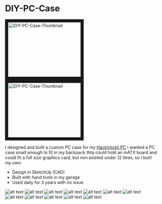 # DIY-PC-Case

<a href="http://www.youtube.com/watch?feature=player_embedded&v=nkhAjDLhwjE" target="_blank" style="position: relative; display: inline-block;">
    <img src="http://img.youtube.com/vi/nkhAjDLhwjE/0.jpg" alt="DIY-PC-Case-Thumbnail" width="240" height="180" border="10" />
    <span style="position: absolute; top: 50%; left: 50%; transform: translate(-50%, -50%); color: white; font-size: 24px;">&#9658;</span> <!-- Play button character -->
</a>


<div style="position: relative; display: inline-block;">
    <a href="http://www.youtube.com/watch?feature=player_embedded&v=nkhAjDLhwjE" target="_blank">
        <img src="http://img.youtube.com/vi/nkhAjDLhwjE/0.jpg" alt="DIY-PC-Case-Thumbnail" width="240" height="180" border="10"/>
        <span style="position: absolute; top: 50%; left: 50%; transform: translate(-50%, -50%); color: white; font-size: 24px; pointer-events: none;">&#9658;</span> <!-- Play button character -->
    </a>
</div>



I designed and built a custom PC case for my [Hackintosh PC](https://www.github.com/oxonomi/Hackintosh)
I wanted a PC case small enough to fit in my backpack thta could hold an mATX board and could fit a full size graphics card, but non existed under 12 litres, so I built my own. 
- Design in SketchUp (CAD)
- Built with hand tools in my garage
- Used daily for 3 years with no issue



![alt text](https://github.com/DIT-PC-Case/images/1-Outer_Front-CAD.PNG "1")
![alt text](https://github.com/DIT-PC-Case/images/2-Outer_Rear-CAD.PNG "2")
![alt text](https://github.com/DIT-PC-Case/images/3-Components_Front-CAD.PNG "3")
![alt text](https://github.com/DIT-PC-Case/images/4-Components_Rear-CAD.PNG "4")
![alt text](https://github.com/DIT-PC-Case/images/5-Frame_Front-CAD.PNG "5")
![alt text](https://github.com/DIT-PC-Case/images/6-Frame_Rear-CAD.PNG "6")
![alt text](https://github.com/DIT-PC-Case/images/7-Frame_Front.jpg "7")
![alt text](https://github.com/DIT-PC-Case/images/8-Frame_Rear.jpg "8")
![alt text](https://github.com/DIT-PC-Case/images/9-Components_Front.png "9")
![alt text](https://github.com/DIT-PC-Case/images/10-Components_Rear.png "10")
![alt text](https://github.com/DIT-PC-Case/images/11-Finished_Rear.jpg "11")
![alt text](https://github.com/DIT-PC-Case/images/12-Finished.jpg "12")


